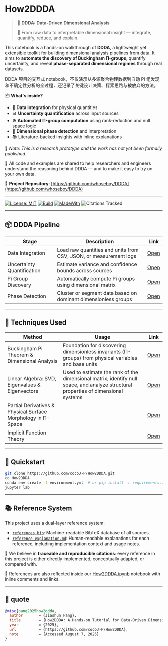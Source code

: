 # How2DDDA

> 🚀 **DDDA: Data-Driven Dimensional Analysis**
>
> 📐 From raw data to interpretable dimensional insight — integrate, quantify, reduce, and explain.

This notebook is a hands-on walkthrough of **DDDA**, a lightweight yet extensible toolkit for building dimensional analysis pipelines from data. It aims to **automate the discovery of Buckingham Π-groups**, quantify uncertainty, and reveal **phase-separated dimensional regimes** through real datasets.

DDDA 项目的交互式 notebook，不仅演示从多源聚合物理数据到自动 Pi 组发现和不确定性分析的全过程，还记录了关键设计决策、探索思路与被放弃的方法。

📦 **What's inside?**

- 🔗 **Data integration** for physical quantities
- 📊 **Uncertainty quantification** across input sources
- ⚙️ **Automated Π-group computation** using rank-reduction and null space logic
- 🧭 **Dimensional phase detection** and interpretation
- 📚 Literature-backed insights with inline explanations

🧪 _Note: This is a research prototype and the work has not yet been formally published._

📁 All code and examples are shared to help researchers and engineers understand the reasoning behind DDDA — and to make it easy to try on your own data.

🔗 **Project Repository**: [https://github.com/whoseboy/DDDA](https://github.com/whoseboy/DDDA)

---

[![License: MIT](https://img.shields.io/badge/License-MIT-blue.svg)](LICENSE)
[![Build](https://github.com/<user>/owl-llm-cookbook/actions/workflows/ci.yml/badge.svg)](…)
[![MadeWith](https://img.shields.io/badge/Made%20with-Jupyter-blue)](…)
![Citations Tracked](https://img.shields.io/badge/references-traceable-blue)

---

## 📦 DDDA Pipeline

| Stage                      | Description                                                       | Link     |
| -------------------------- | ----------------------------------------------------------------- | -------- |
| Data Integration           | Load raw quantities and units from CSV, JSON, or measurement logs | [Open]() |
| Uncertainty Quantification | Estimate variance and confidence bounds across sources            | [Open]() |
| Pi Group Discovery         | Automatically compute Pi groups using dimensional matrix          | [Open]() |
| Phase Detection            | Cluster or segment data based on dominant dimensionless groups    | [Open]() |

---

## 🧠 Techniques Used

| Method                                                       | Usage                                                                                                                              | Link                                                                                                                                                               |
| ------------------------------------------------------------ | ---------------------------------------------------------------------------------------------------------------------------------- | ------------------------------------------------------------------------------------------------------------------------------------------------------------------ |
| Buckingham Pi Theorem & Dimensional Analysis                 | Foundation for discovering dimensionless invariants (Π-groups) from physical variables and base units                              | [Open](https://github.com/cocoJ-P/How2DDDA/blob/main/notebooks/Techniques/Buckingham%20Pi%20Theorem%20%26%20Dimensional%20Analysis.ipynb)                          |
| Linear Algebra: SVD, Eigenvalues & Eigenvectors              | Used to estimate the rank of the dimensional matrix, identify null space, and analyze structural properties of dimensional systems | [Open]()                                                                                                                                                           |
| Partial Derivatives & Physical Surface Morphology in Π-Space |                                                                                                                                    | [Open](https://github.com/cocoJ-P/How2DDDA/blob/main/notebooks/Techniques/Partial%20Derivatives%20in%20%CE%A0-Space%20and%20Physical%20Surface%20Morphology.ipynb) |
| Implicit Function Theory                                     |                                                                                                                                    | [Open](https://github.com/cocoJ-P/How2DDDA/blob/main/notebooks/Techniques/Implicit%20Function%20Theory.ipynb)                                                      |

---

## 🏃 Quickstart

```bash
git clone https://github.com/cocoJ-P/How2DDDA.git
cd How2DDDA
conda env create -f environment.yml  # or pip install -r requirements.txt
jupyter lab
```

---

## 📚 Reference System

This project uses a dual-layer reference system:

- [`references.bib`](./references.bib): Machine-readable BibTeX database of all sources.
- [`reference_explanation.md`](./reference_explanation.md): Human-readable explanations for each reference, including implementation context and usage notes.

🔎 We believe in **traceable and reproducible citations**: every reference in this project is either directly implemented, conceptually adapted, or compared with.

🧪 References are also reflected inside our [How2DDDA.ipynb](./notebooks/How2DDDA.ipynb) notebook with inline comments and links.

---

## 📝 quote

```bibtex
@misc{pang2025how2ddda,
  author       = {Jiashun Pang},
  title        = {How2DDDA: A Hands-on Tutorial for Data-Driven Dimensional Analysis},
  year         = {2025},
  url          = {https://github.com/cocoJ-P/How2DDDA},
  note         = {Accessed August 7, 2025}
}
```
